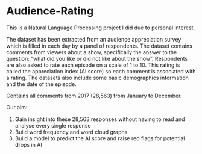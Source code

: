 # Audience-Rating

This is a Natural Language Processing project I did due to personal interest.

The dataset has been extracted from an audience appreciation survey which is filled in each day by a panel of respondents. The dataset contains comments from viewers about a show, specifically the answer to the question: “what did you like or did not like about the show”. Respondents are also asked to rate each episode on a scale of 1 to 10. This rating is called the appreciation index (AI score) so each comment is associated with a rating. The datasets also include some basic demographics information and the date of the episode.

Contains all comments from 2017 (28,563) from January to December.

Our aim:

1. Gain insight into these 28,563 responses without having to read and analyse every single response
2. Build word frequency and word cloud graphs
3. Build a model to predict the AI score and raise red flags for potential drops in AI

